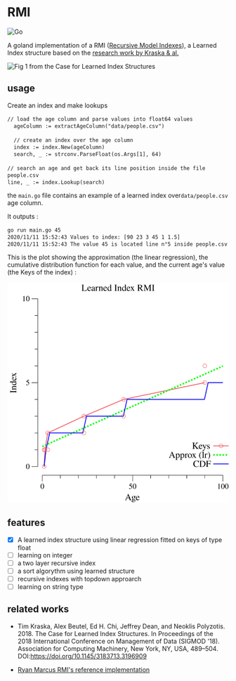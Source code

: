 RMI
===
![Go](https://github.com/BenJoyenConseil/learned_index/workflows/Go/badge.svg)

A goland implementation of a RMI ([Recursive Model Indexes](https://github.com/learnedsystems/RMI)), 
a Learned Index structure based on the [research work by Kraska & al.](https://arxiv.org/abs/1712.01208) 

![Fig 1 from the Case for Learned Index Structures](http://people.csail.mit.edu/ryanmarcus/rmi.png)

## usage

Create an index and make lookups

    // load the age column and parse values into float64 values
	  ageColumn := extractAgeColumn("data/people.csv")

	  // create an index over the age column
	  index := index.New(ageColumn)
	  search, _ := strconv.ParseFloat(os.Args[1], 64)

    // search an age and get back its line position inside the file people.csv
    line, _ := index.Lookup(search)

the `main.go` file contains an example of a learned index over`data/people.csv` age column. 

It outputs : 

    go run main.go 45
    2020/11/11 15:52:43 Values to index: [90 23 3 45 1 1.5]
    2020/11/11 15:52:43 The value 45 is located line n°5 inside people.csv 

This is the plot showing the approximation (the linear regression), the cumulative distribution function for each value,
and the current age's value (the Keys of the index) : 

![Fig 2 the LearnedIndex over people.csv](assets/plot.svg)

## features

- [x] A learned index structure using linear regression fitted on keys of type float
- [ ] learning on integer
- [ ] a two layer recursive index
- [ ] a sort algorythm using learned structure
- [ ] recursive indexes with topdown approarch
- [ ] learning on string type

## related works

* Tim Kraska, Alex Beutel, Ed H. Chi, Jeffrey Dean, and Neoklis Polyzotis. 2018. The Case for Learned Index Structures. In Proceedings of the 2018 International Conference on Management of Data (SIGMOD '18). Association for Computing Machinery, New York, NY, USA, 489–504. DOI:https://doi.org/10.1145/3183713.3196909

* [Ryan Marcus RMI's reference implementation](https://github.com/learnedsystems/RMI)
